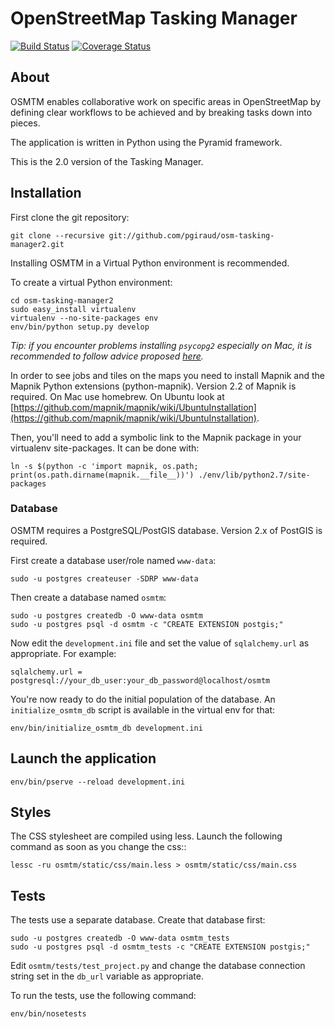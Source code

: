 # OpenStreetMap Tasking Manager

[![Build Status](https://travis-ci.org/pgiraud/osm-tasking-manager2.png)](https://travis-ci.org/pgiraud/osm-tasking-manager2)
[![Coverage Status](https://coveralls.io/repos/pgiraud/osm-tasking-manager2/badge.png)](https://coveralls.io/r/pgiraud/osm-tasking-manager2)

## About

OSMTM enables collaborative work on specific areas in OpenStreetMap by defining
clear workflows to be achieved and by breaking tasks down into pieces.

The application is written in Python using the Pyramid framework.

This is the 2.0 version of the Tasking Manager.

## Installation

First clone the git repository:

    git clone --recursive git://github.com/pgiraud/osm-tasking-manager2.git

Installing OSMTM in a Virtual Python environment is recommended.

To create a virtual Python environment:

    cd osm-tasking-manager2
    sudo easy_install virtualenv
    virtualenv --no-site-packages env
    env/bin/python setup.py develop
    
*Tip: if you encounter problems installing `psycopg2` especially on Mac, it is recommended to follow advice proposed [here](http://stackoverflow.com/questions/22313407/clang-error-unknown-argument-mno-fused-madd-python-package-installation-fa).*

In order to see jobs and tiles on the maps you need to install Mapnik and the
Mapnik Python extensions (python-mapnik). Version 2.2 of Mapnik is required. On
Mac use homebrew. On Ubuntu look at
[https://github.com/mapnik/mapnik/wiki/UbuntuInstallation](https://github.com/mapnik/mapnik/wiki/UbuntuInstallation).

Then, you'll need to add a symbolic link to the Mapnik package in your
virtualenv site-packages. It can be done with:

    ln -s $(python -c 'import mapnik, os.path; print(os.path.dirname(mapnik.__file__))') ./env/lib/python2.7/site-packages

### Database

OSMTM requires a PostgreSQL/PostGIS database. Version 2.x of PostGIS is
required.

First create a database user/role named `www-data`:

    sudo -u postgres createuser -SDRP www-data

Then create a database named `osmtm`:

    sudo -u postgres createdb -O www-data osmtm
    sudo -u postgres psql -d osmtm -c "CREATE EXTENSION postgis;"

Now edit the `development.ini` file and set the value of `sqlalchemy.url` as
appropriate. For example:

    sqlalchemy.url = postgresql://your_db_user:your_db_password@localhost/osmtm

You're now ready to do the initial population of the database. An
`initialize_osmtm_db` script is available in the virtual env for that:

    env/bin/initialize_osmtm_db development.ini

## Launch the application

    env/bin/pserve --reload development.ini

## Styles

The CSS stylesheet are compiled using less. Launch the following command as
soon as you change the css::

    lessc -ru osmtm/static/css/main.less > osmtm/static/css/main.css

## Tests

The tests use a separate database. Create that database first:

    sudo -u postgres createdb -O www-data osmtm_tests
    sudo -u postgres psql -d osmtm_tests -c "CREATE EXTENSION postgis;"

Edit `osmtm/tests/test_project.py` and change the database connection
string set in the `db_url` variable as appropriate.

To run the tests, use the following command:

    env/bin/nosetests
